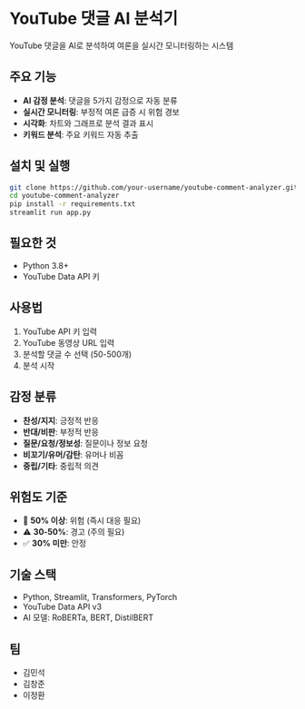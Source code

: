 # YouTube 댓글 AI 분석기

YouTube 댓글을 AI로 분석하여 여론을 실시간 모니터링하는 시스템

## 주요 기능

- **AI 감정 분석**: 댓글을 5가지 감정으로 자동 분류
- **실시간 모니터링**: 부정적 여론 급증 시 위험 경보
- **시각화**: 차트와 그래프로 분석 결과 표시
- **키워드 분석**: 주요 키워드 자동 추출

## 설치 및 실행

```bash
git clone https://github.com/your-username/youtube-comment-analyzer.git
cd youtube-comment-analyzer
pip install -r requirements.txt
streamlit run app.py
```

## 필요한 것

- Python 3.8+
- YouTube Data API 키

## 사용법

1. YouTube API 키 입력
2. YouTube 동영상 URL 입력
3. 분석할 댓글 수 선택 (50-500개)
4. 분석 시작

## 감정 분류

- **찬성/지지**: 긍정적 반응
- **반대/비판**: 부정적 반응  
- **질문/요청/정보성**: 질문이나 정보 요청
- **비꼬기/유머/감탄**: 유머나 비꼼
- **중립/기타**: 중립적 의견

## 위험도 기준

- 🚨 **50% 이상**: 위험 (즉시 대응 필요)
- ⚠️ **30-50%**: 경고 (주의 필요) 
- ✅ **30% 미만**: 안정

## 기술 스택

- Python, Streamlit, Transformers, PyTorch
- YouTube Data API v3
- AI 모델: RoBERTa, BERT, DistilBERT

## 팀

- 김민석
- 김창준  
- 이정환

